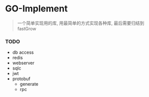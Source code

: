 # GO-Implement

>  一个简单实现用的库, 用最简单的方式实现各种库, 最后需要归结到fastGrow

### TODO

+ db access
+ redis
+ webserver
+ sqlc
+ jwt
+ protobuf
	- generate
	- rpc